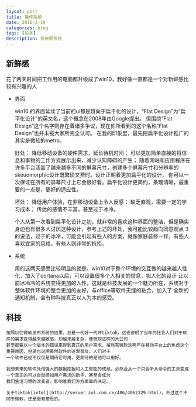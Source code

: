 ```yaml
---
layout: post
title: 操作系统
date: 2016-3-19
categories: blog
tags: [前言]
description: 系统啊系统
---
```


## 新鲜感

花了两天时间把工作用的电脑都升级成了win10，我好像一直都是一个对新鲜感比较有兴趣的人

* 界面

    win10 的界面延续了当前的ui都是趋向于扁平化的设计，“Flat Design”为“扁平化设计”的英文名，这个概念在2008年由Google提出。
    但围绕“Flat Design”这个名字则存在着诸多争议，现在你所看到的这个名称“Flat Design”也并未被大家所完全认可。
    在我的印象里，最先把扁平化设计推广的其实是微软的metro。
    
    好处：
        降低移动设备的硬件需求，延长待机时间；
        可以更加简单直接的将信息和事物的工作方式展示出来，减少认知障碍的产生；
        随着网站和应用程序在许多平台涵盖了越来越多不同的屏幕尺寸，创建多个屏幕尺寸和分辨率的skeuomorphic设计既繁琐又费时。设计正朝着更加扁平化的设计，
        你可以一次保证在所有的屏幕尺寸上它会很好看。扁平化设计更简约，条理清晰，最重要的一点是，更好的适应性。
    
    坏处：
        降低用户体验，在非移动设备上令人反感；
        缺乏直观，需要一定的学习成本；
        传达的感情不丰富，甚至过于冰冷。
        
    个人从第一次看到扁平化设计之初，就非常的喜欢这种界面的整洁，但是确实身边也有很多人讨厌这种设计，参考上述的坏处，我可能比较趋向同意观点
    3的说法，过于的冰冷，可能会引起有些人的方案，就像家庭装修一样，有些人喜欢宜家的风格，有些人则非常的抗拒。

* 系统

    用的这两天感受比较明显的就是，win10对于整个环境的交互做的越来越人性化，加入了cortana以后，可以设置很多个人相关的信息，拟人化的设计
    让以前冰冷冷的系统变得更加的人性，这就是科技发展的一个魅力所在，系统对于整体软件环境的整合更加的友好，与office等软件无缝的粘合，加入了
    全新的通知机制，会有种科技真正以人为本的感受。
    
    
## 科技
    
    按照以往微软发布系统的结果，总是一代好一代坏tiktok，这也说明了当年的社会人们对于软件的需求变得越来越敏感，却越来越复杂，像微软这样的大公司
    甚至都要以一个版本的错误来得到真正的用户需求，虽然有微软这两年在移动平台上的焦虑这个重要原因，但是也说明虽然软件的逐渐普及，人们对于
    一个软件已经不仅仅是期待它可用，更期待的是他可以用好。
    
    我想未来的软件凭借强大的数据挖掘和人工智能的成熟，必然会从一个只会听从命令的工具变成一个真正的可以自动感知用户需求的助手，甚至会成为
    我们生活习惯的改变者，影响着我们方方面面的决定。
    
    关于tiktok[intel](http://server.zol.com.cn/406/4062329.html)，不过这个不同于微软，还是挺有意思的。
    
    


















